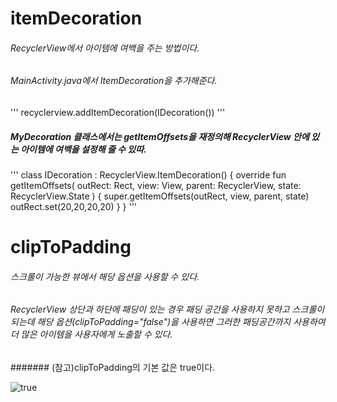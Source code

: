 # itemDecoration

###### RecyclerView에서 아이템에 여백을 주는 방법이다.

###### MainActivity.java에서 ItemDecoration을 추가해준다.

'''
recyclerview.addItemDecoration(IDecoration())
'''

##### MyDecoration 클래스에서는 getItemOffsets을 재정의해 RecyclerView 안에 있는 아이템에 여백을 설정해 줄 수 있따.

'''
class IDecoration : RecyclerView.ItemDecoration() {
    override fun getItemOffsets( outRect: Rect, view: View, parent: RecyclerView, state: RecyclerView.State
    ) {
        super.getItemOffsets(outRect, view, parent, state)
        outRect.set(20,20,20,20)
    }
}
'''

# clipToPadding

###### 스크롤이 가능한 뷰에서 해당 옵션을 사용할 수 있다.

###### RecyclerView 상단과 하단에 패딩이 있는 경우 패딩 공간을 사용하지 못하고 스크롤이 되는데 해당 옵션(clipToPadding="false")을 사용하면 그러한 패딩공간까지 사용하여 더 많은 아이템을 사용자에게 노출할 수 있다.

####### (참고)clipToPadding의 기본 값은 true이다.




![true](https://user-images.githubusercontent.com/61824695/81410941-8e718d00-917c-11ea-8d92-ad67ac60d91c.JPG)



